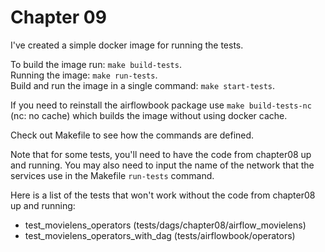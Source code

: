 # Chapter 09

I've created a simple docker image for running the tests.

To build the image run: `make build-tests`.<br>
Running the image: `make run-tests`. <br>
Build and run the image in a single command:
`make start-tests`.

If you need to reinstall the airflowbook package use
`make build-tests-nc` (nc: no cache) which builds the
image without using docker cache.

Check out Makefile to see how the commands are
defined.

Note that for some tests, you'll need to have the code
from chapter08 up and running. You may also need to
input the name of the network that the services
use in the Makefile `run-tests` command.

Here is a list of the tests that won't work without the
code from chapter08 up and running:
- test_movielens_operators (tests/dags/chapter08/airflow_movielens)
- test_movielens_operators_with_dag (tests/airflowbook/operators)
